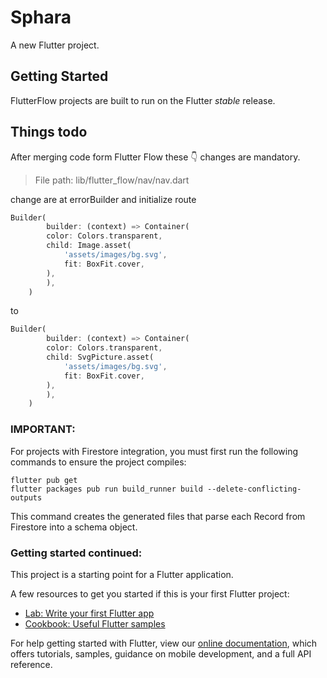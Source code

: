 # Sphara

A new Flutter project.

## Getting Started

FlutterFlow projects are built to run on the Flutter _stable_ release.

## Things todo

After merging code form Flutter Flow these 👇 changes are mandatory.

> File path: lib/flutter_flow/nav/nav.dart

change are at errorBuilder and initialize route

```dart
Builder(
        builder: (context) => Container(
        color: Colors.transparent,
        child: Image.asset(
            'assets/images/bg.svg',
            fit: BoxFit.cover,
        ),
        ),
    )
```

to

```dart
Builder(
        builder: (context) => Container(
        color: Colors.transparent,
        child: SvgPicture.asset(
            'assets/images/bg.svg',
            fit: BoxFit.cover,
        ),
        ),
    )
```

### IMPORTANT:

For projects with Firestore integration, you must first run the following commands to ensure the project compiles:

```
flutter pub get
flutter packages pub run build_runner build --delete-conflicting-outputs
```

This command creates the generated files that parse each Record from Firestore into a schema object.

### Getting started continued:

This project is a starting point for a Flutter application.

A few resources to get you started if this is your first Flutter project:

- [Lab: Write your first Flutter app](https://flutter.dev/docs/get-started/codelab)
- [Cookbook: Useful Flutter samples](https://flutter.dev/docs/cookbook)

For help getting started with Flutter, view our
[online documentation](https://flutter.dev/docs), which offers tutorials,
samples, guidance on mobile development, and a full API reference.
